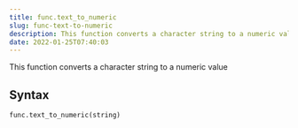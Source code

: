 ```yaml
---
title: func.text_to_numeric
slug: func-text-to-numeric
description: This function converts a character string to a numeric value
date: 2022-01-25T07:40:03
---
```


This function converts a character string to a numeric value

## Syntax
```python
func.text_to_numeric(string)
```
